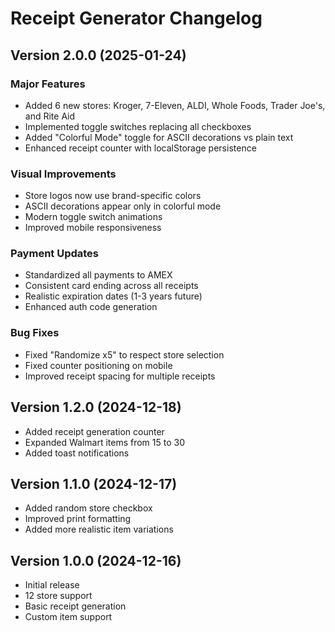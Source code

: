 # Receipt Generator Changelog

## Version 2.0.0 (2025-01-24)

### Major Features
- Added 6 new stores: Kroger, 7-Eleven, ALDI, Whole Foods, Trader Joe's, and Rite Aid
- Implemented toggle switches replacing all checkboxes
- Added "Colorful Mode" toggle for ASCII decorations vs plain text
- Enhanced receipt counter with localStorage persistence

### Visual Improvements
- Store logos now use brand-specific colors
- ASCII decorations appear only in colorful mode
- Modern toggle switch animations
- Improved mobile responsiveness

### Payment Updates
- Standardized all payments to AMEX
- Consistent card ending across all receipts
- Realistic expiration dates (1-3 years future)
- Enhanced auth code generation

### Bug Fixes
- Fixed "Randomize x5" to respect store selection
- Fixed counter positioning on mobile
- Improved receipt spacing for multiple receipts

## Version 1.2.0 (2024-12-18)
- Added receipt generation counter
- Expanded Walmart items from 15 to 30
- Added toast notifications

## Version 1.1.0 (2024-12-17)
- Added random store checkbox
- Improved print formatting
- Added more realistic item variations

## Version 1.0.0 (2024-12-16)
- Initial release
- 12 store support
- Basic receipt generation
- Custom item support